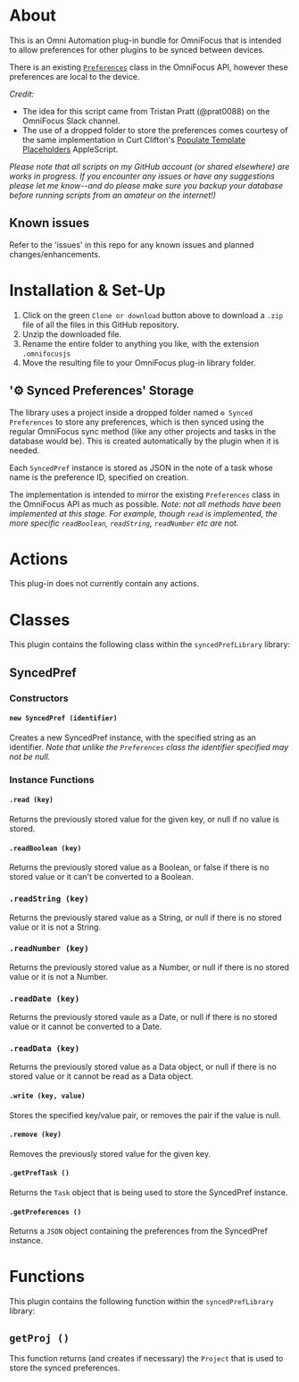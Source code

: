 # About

This is an Omni Automation plug-in bundle for OmniFocus that is intended to allow preferences for other plugins to be synced between devices.

There is an existing [`Preferences`](https://omni-automation.com/shared/preferences.html) class in the OmniFocus API, however these preferences are local to the device.

_Credit:_
* The idea for this script came from Tristan Pratt (@prat0088) on the OmniFocus Slack channel.
* The use of a dropped folder to store the preferences comes courtesy of the same implementation in Curt Clifton's [Populate Template Placeholders](http://curtclifton.net/poptemp) AppleScript.

_Please note that all scripts on my GitHub account (or shared elsewhere) are works in progress. If you encounter any issues or have any suggestions please let me know--and do please make sure you backup your database before running scripts from an amateur on the internet!)_

## Known issues

Refer to the 'issues' in this repo for any known issues and planned changes/enhancements.

# Installation & Set-Up

1. Click on the green `Clone or download` button above to download a `.zip` file of all the files in this GitHub repository.
2. Unzip the downloaded file.
3. Rename the entire folder to anything you like, with the extension `.omnifocusjs`
4. Move the resulting file to your OmniFocus plug-in library folder.

## '⚙️ Synced Preferences' Storage

The library uses a project inside a dropped folder named `⚙️ Synced Preferences` to store any preferences, which is then synced using the regular OmniFocus sync method (like any other projects and tasks in the database would be). This is created automatically by the plugin when it is needed.

Each `SyncedPref` instance is stored as JSON in the note of a task whose name is the preference ID, specified on creation.

The implementation is intended to mirror the existing `Preferences` class in the OmniFocus API as much as possible. _Note: not all methods have been implemented at this stage. For example, though `read` is implemented, the more specific `readBoolean`, `readString`, `readNumber` etc are not._

# Actions

This plug-in does not currently contain any actions.

# Classes

This plugin contains the following class within the `syncedPrefLibrary` library:

## SyncedPref

### Constructors

#### `new SyncedPref (identifier)`

Creates a new SyncedPref instance, with the specified string as an identifier. _Note that unlike the `Preferences` class the identifier specified may not be null._

### Instance Functions

#### `.read (key)`

Returns the previously stored value for the given key, or null if no value is stored.

#### `.readBoolean (key)`

Returns the previously stored value as a Boolean, or false if there is no stored value or it can't be converted to a Boolean.

### `.readString (key)`

Returns the previously stared value as a String, or null if there is no stored value or it is not a String.

### `.readNumber (key)`

Returns the previously stored value as a Number, or null if there is no stored value or it is not a Number.

### `.readDate (key)`

Returns the previously stored vaule as a Date, or null if there is no stored value or it cannot be converted to a Date.

### `.readData (key)`

Returns the previously stored value as a Data object, or null if there is no stored value or it cannot be read as a Data object.

#### `.write (key, value)`

Stores the specified key/value pair, or removes the pair if the value is null.

#### `.remove (key)`

Removes the previously stored value for the given key.

#### `.getPrefTask ()`

Returns the `Task` object that is being used to store the SyncedPref instance.

#### `.getPreferences ()`

Returns a `JSON` object containing the preferences from the SyncedPref instance.

# Functions

This plugin contains the following function within the `syncedPrefLibrary` library:

## `getProj ()`

This function returns (and creates if necessary) the `Project` that is used to store the synced preferences.